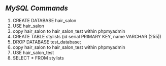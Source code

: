 ## _MySQL Commands_
1. CREATE DATABASE hair_salon
2. USE hair_salon
3. copy hair_salon to hair_salon_test within phpmyadmin
4. CREATE TABLE stylists (id serial PRIMARY KEY, name VARCHAR (255))
5. DROP DATABASE test_database;
6. copy hair_salon to hair_salon_test within phpmyadmin
7. USE hair_salon_test
8. SELECT * FROM stylists
